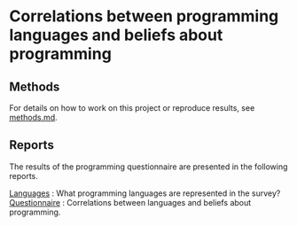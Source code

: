 # Correlations between programming languages and beliefs about programming

## Methods

For details on how to work on this project or reproduce results, see
[methods.md](methods.md).

## Reports

The results of the programming questionnaire are presented in the following
reports.

[Languages](languages.md)
:   What programming languages are represented in the survey?
[Questionnaire](questionnaire.md)
:   Correlations between languages and beliefs about programming.

